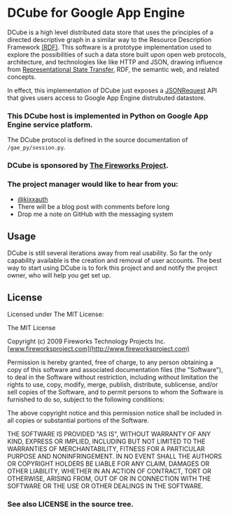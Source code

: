 DCube for Google App Engine
===========================

DCube is a high level distributed data store that uses the principles of a
directed descriptive graph in a similar way to the Resource Description
Framework [(RDF)][1]. This software is a prototype implementation used to
explore the possibilities of such a data store built upon open web protocols,
architecture, and technologies like like HTTP and JSON, drawing influence from
[Representational State Transfer][2], RDF, the semantic web, and related
concepts.

In effect, this implementation of DCube just exposes a [JSONRequest][3] API that
gives users access to Google App Engine distrubuted datastore.

### This DCube host is implemented in Python on Google App Engine service platform.
The DCube protocol is defined in the source documentation of `/gae_py/session.py`.

### DCube is sponsored by [The Fireworks Project](http://www.fireworksproject.com).

### The project manager would like to hear from you:
  - [@kixxauth](http://twitter.com/kixxauth)
  - There will be a blog post with comments before long
  - Drop me a note on GitHub with the messaging system

Usage
-----
DCube is still several iterations away from real usability. So far the only
capability available is the creation and removal of user accounts.  The best
way to start using DCube is to fork this project and and notify the project
owner, who will help you get set up.

License
-------
Licensed under The MIT License:

The MIT License

Copyright (c) 2009 Fireworks Technology Projects Inc.
[www.fireworksproject.com](http://www.fireworksproject.com)

Permission is hereby granted, free of charge, to any person obtaining a copy
of this software and associated documentation files (the "Software"), to deal
in the Software without restriction, including without limitation the rights
to use, copy, modify, merge, publish, distribute, sublicense, and/or sell
copies of the Software, and to permit persons to whom the Software is
furnished to do so, subject to the following conditions:

The above copyright notice and this permission notice shall be included in
all copies or substantial portions of the Software.

THE SOFTWARE IS PROVIDED "AS IS", WITHOUT WARRANTY OF ANY KIND, EXPRESS OR
IMPLIED, INCLUDING BUT NOT LIMITED TO THE WARRANTIES OF MERCHANTABILITY,
FITNESS FOR A PARTICULAR PURPOSE AND NONINFRINGEMENT. IN NO EVENT SHALL THE
AUTHORS OR COPYRIGHT HOLDERS BE LIABLE FOR ANY CLAIM, DAMAGES OR OTHER
LIABILITY, WHETHER IN AN ACTION OF CONTRACT, TORT OR OTHERWISE, ARISING FROM,
OUT OF OR IN CONNECTION WITH THE SOFTWARE OR THE USE OR OTHER DEALINGS IN
THE SOFTWARE.

### See also LICENSE in the source tree. ###

  [1]:http://www.w3.org/RDF/
  [2]:http://www.ics.uci.edu/~fielding/pubs/dissertation/rest_arch_style.htm
  [3]:http://www.json.org/JSONRequest.html
